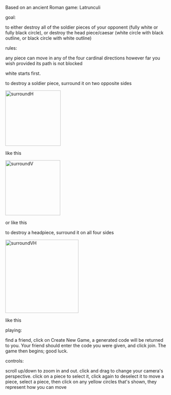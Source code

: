 Based on an ancient Roman game: Latrunculi

goal: 

to either destroy all of the soldier pieces of your opponent (fully white or fully black circle), or destroy the head piece/caesar (white circle with black outline, or black circle with white outline)

rules:

any piece can move in any of the four cardinal directions however far you wish provided its path is not blocked

white starts first.

to destroy a soldier piece, surround it on two opposite sides 


<img width="173" alt="surroundH" src="https://github.com/user-attachments/assets/eb9c4b2b-1c34-4566-98d4-514ebd301031">

like this

<img width="172" alt="surroundV" src="https://github.com/user-attachments/assets/dad8cbee-13dc-4a09-ae61-2c41f2c27a8f">

or like this

to destroy a headpiece, surround it on all four sides

<img width="229" alt="surroundVH" src="https://github.com/user-attachments/assets/576c5a92-239c-4b80-a1d5-68feba7b7005">

like this


playing:

find a friend, 
click on Create New Game, a generated code will be returned to you. Your friend should enter the code you were given, and click join.
The game then begins; good luck.

controls:

scroll up/down to zoom in and out.
click and drag to change your camera's perspective.
click on a piece to select it, click again to deselect it
to move a piece, select a piece, then click on any yellow circles that's shown, they represent how you can move




